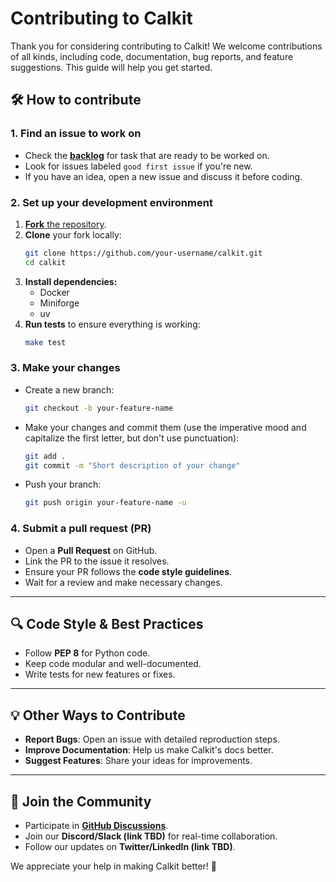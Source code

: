 # Contributing to Calkit

Thank you for considering contributing to Calkit!
We welcome contributions of all kinds, including code, documentation,
bug reports, and feature suggestions.
This guide will help you get started.

## 🛠 How to contribute

### 1. Find an issue to work on

- Check the **[backlog](https://github.com/orgs/calkit/projects/1/views/1)** for task that are ready to be worked on.
- Look for issues labeled `good first issue` if you're new.
- If you have an idea, open a new issue and discuss it before coding.

### 2. Set up your development environment

1. [**Fork** the repository](https://github.com/calkit/calkit/fork).
1. **Clone** your fork locally:
   ```bash
   git clone https://github.com/your-username/calkit.git
   cd calkit
   ```
1. **Install dependencies:**
   - Docker
   - Miniforge
   - uv
1. **Run tests** to ensure everything is working:
   ```bash
   make test
   ```

### 3. Make your changes

- Create a new branch:
  ```bash
  git checkout -b your-feature-name
  ```
- Make your changes and commit them
  (use the imperative mood and capitalize the first letter,
  but don't use punctuation):
  ```bash
  git add .
  git commit -m "Short description of your change"
  ```
- Push your branch:
  ```bash
  git push origin your-feature-name -u
  ```

### 4. Submit a pull request (PR)

- Open a **Pull Request** on GitHub.
- Link the PR to the issue it resolves.
- Ensure your PR follows the **code style guidelines**.
- Wait for a review and make necessary changes.

---

## 🔍 Code Style & Best Practices

- Follow **PEP 8** for Python code.
- Keep code modular and well-documented.
- Write tests for new features or fixes.

---

## 💡 Other Ways to Contribute

- **Report Bugs**: Open an issue with detailed reproduction steps.
- **Improve Documentation**: Help us make Calkit's docs better.
- **Suggest Features**: Share your ideas for improvements.

---

## 🎉 Join the Community

- Participate in **[GitHub Discussions](https://github.com/calkit-org/calkit/discussions)**.
- Join our **Discord/Slack (link TBD)** for real-time collaboration.
- Follow our updates on **Twitter/LinkedIn (link TBD)**.

We appreciate your help in making Calkit better! 🚀
